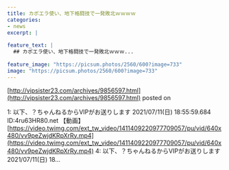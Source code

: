 ```yaml
---
title: カポエラ使い、地下格闘技で一発敗北ｗｗｗｗ
categories:
- news
excerpt: |
  
feature_text: |
  ## カポエラ使い、地下格闘技で一発敗北ｗｗｗ...
  
feature_image: "https://picsum.photos/2560/600?image=733"
image: "https://picsum.photos/2560/600?image=733"
---
```


[http://vipsister23.com/archives/9856597.html](http://vipsister23.com/archives/9856597.html)
posted on 

<!--more-->

1: 以下、？ちゃんねるからVIPがお送りします 2021/07/11(日) 18:55:59.684 ID:4ru63HR80.net 【動画】[https://video.twimg.com/ext_tw_video/1411409220977709057/pu/vid/640x480/vv9peZwjdKRpXrRy.mp4](https://video.twimg.com/ext_tw_video/1411409220977709057/pu/vid/640x480/vv9peZwjdKRpXrRy.mp4) 4: 以下、？ちゃんねるからVIPがお送りします 2021/07/11(日) 18...
